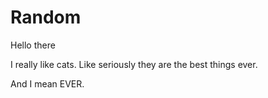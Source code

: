 # Random

Hello there

I really like cats. Like seriously they are the best things ever.

And I mean EVER.
